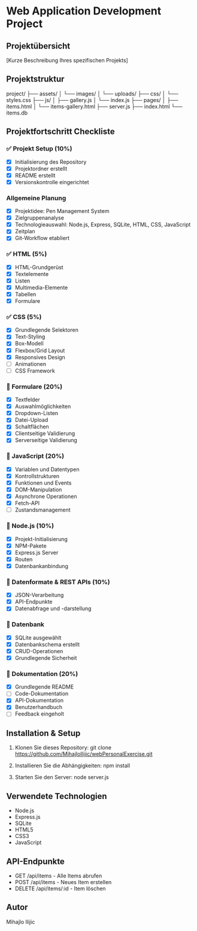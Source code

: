 # Web Application Development Project

## Projektübersicht
[Kurze Beschreibung Ihres spezifischen Projekts]

## Projektstruktur
project/
├── assets/
│ └── images/
│ └── uploads/
├── css/
│ └── styles.css
├── js/
│ ├── gallery.js
│ └── index.js
├── pages/
│ ├── items.html
│ └── items-gallery.html
├── server.js
├── index.html
└── items.db



## Projektfortschritt Checkliste

### ✅ Projekt Setup (10%)
- [x] Initialisierung des Repository
- [x] Projektordner erstellt
- [x] README erstellt
- [x] Versionskontrolle eingerichtet

### Allgemeine Planung
- [x] Projektidee: Pen Management System
- [x] Zielgruppenanalyse
- [x] Technologieauswahl: Node.js, Express, SQLite, HTML, CSS, JavaScript
- [x] Zeitplan
- [x] Git-Workflow etabliert

### ✅ HTML (5%)
- [x] HTML-Grundgerüst
- [x] Textelemente
- [x] Listen
- [x] Multimedia-Elemente
- [x] Tabellen
- [x] Formulare

### ✅ CSS (5%)
- [x] Grundlegende Selektoren
- [x] Text-Styling
- [x] Box-Modell
- [x] Flexbox/Grid Layout
- [x] Responsives Design
- [ ] Animationen
- [ ] CSS Framework

### 🔄 Formulare (20%)
- [x] Textfelder
- [x] Auswahlmöglichkeiten
- [x] Dropdown-Listen
- [x] Datei-Upload
- [x] Schaltflächen
- [x] Clientseitige Validierung
- [x] Serverseitige Validierung

### 🔄 JavaScript (20%)
- [x] Variablen und Datentypen
- [x] Kontrollstrukturen
- [x] Funktionen und Events
- [x] DOM-Manipulation
- [x] Asynchrone Operationen
- [x] Fetch-API
- [ ] Zustandsmanagement

### 🔄 Node.js (10%)
- [x] Projekt-Initialisierung
- [x] NPM-Pakete
- [x] Express.js Server
- [x] Routen
- [x] Datenbankanbindung

### 🔄 Datenformate & REST APIs (10%)
- [x] JSON-Verarbeitung
- [x] API-Endpunkte
- [x] Datenabfrage und -darstellung

### 🔄 Datenbank
- [x] SQLite ausgewählt
- [x] Datenbankschema erstellt
- [x] CRUD-Operationen
- [x] Grundlegende Sicherheit

### 📝 Dokumentation (20%)
- [x] Grundlegende README
- [ ] Code-Dokumentation
- [x] API-Dokumentation
- [x] Benutzerhandbuch
- [ ] Feedback eingeholt

## Installation & Setup

1. Klonen Sie dieses Repository:
   git clone https://github.com/MihajloIlijic/webPersonalExercise.git

2. Installieren Sie die Abhängigkeiten:
   npm install

3. Starten Sie den Server:
   node server.js



## Verwendete Technologien
- Node.js
- Express.js
- SQLite
- HTML5
- CSS3
- JavaScript

## API-Endpunkte
- GET /api/items - Alle Items abrufen
- POST /api/items - Neues Item erstellen
- DELETE /api/items/:id - Item löschen

## Autor
Mihajlo Ilijic






